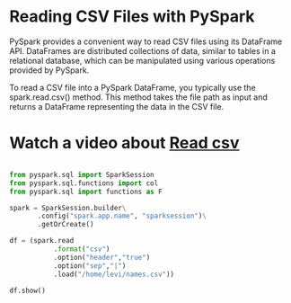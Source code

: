 # Reading CSV Files with PySpark
PySpark provides a convenient way to read CSV files using its DataFrame API. DataFrames are distributed collections of data, similar to tables in a relational database, which can be manipulated using various operations provided by PySpark.

To read a CSV file into a PySpark DataFrame, you typically use the spark.read.csv() method. This method takes the file path as input and returns a DataFrame representing the data in the CSV file.

# Watch a video about [Read csv](https://youtu.be/WHWwg2XlYTQ)

```python

from pyspark.sql import SparkSession
from pyspark.sql.functions import col
from pyspark.sql import functions as F

spark = SparkSession.builder\
       .config("spark.app.name", "sparksession")\
       .getOrCreate()

df = (spark.read
           .format("csv")
           .option("header","true")
           .option("sep","|")
           .load("/home/levi/names.csv"))

df.show()